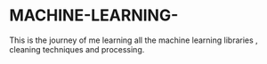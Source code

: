 # MACHINE-LEARNING-
This is the journey of me learning all the machine learning libraries , cleaning techniques and processing. 
